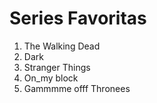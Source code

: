 <!DOCTYPE html>
<html lang="en">
<head>
    <meta charset="UTF-8">
    <meta http-equiv="X-UA-Compatible" content="IE=edge">
    <meta name="viewport" content="width=device-width, initial-scale=1.0">
    <title>PROYECTO</title>
</head>
<body>
    <H1>Series Favoritas</H1>
    <ol>
        <li>The Walking Dead</li>
        <li>Dark</li>
        <li>Stranger Things</li>
        <li>On_my block</li>
        <li>Gammmme offf Thronees</li>
    </ol>
</body>
</html>
